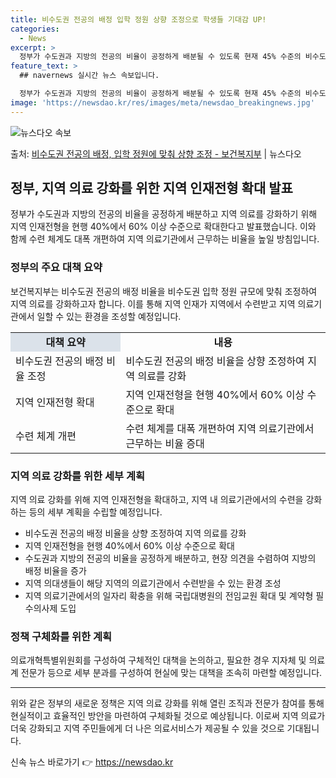 ```yaml
---
title: 비수도권 전공의 배정 입학 정원 상향 조정으로 학생들 기대감 UP!
categories:
  - News
excerpt: >
  정부가 수도권과 지방의 전공의 비율이 공정하게 배분될 수 있도록 현재 45% 수준의 비수도권 전공의 배정 비…
feature_text: >
  ## navernews 실시간 뉴스 속보입니다.

  정부가 수도권과 지방의 전공의 비율이 공정하게 배분될 수 있도록 현재 45% 수준의 비수도권 전공의 배정 비…
image: 'https://newsdao.kr/res/images/meta/newsdao_breakingnews.jpg'
---
```


![뉴스다오 속보](https://newsdao.kr/res/images/meta/newsdao_breakingnews.jpg)

<p>출처: <a href="https://newsdao.kr/3395" rel="dofollow">비수도권 전공의 배정, 입학 정원에 맞춰 상향 조정 - 보건복지부</a> | 뉴스다오</p>

<h2 data-ke-size="size26">정부, 지역 의료 강화를 위한 지역 인재전형 확대 발표</h2>
<p data-ke-size="size16">정부가 수도권과 지방의 전공의 비율을 공정하게 배분하고 지역 의료를 강화하기 위해 지역 인재전형을 현행 40%에서 60% 이상 수준으로 확대한다고 발표했습니다. 이와 함께 수련 체계도 대폭 개편하여 지역 의료기관에서 근무하는 비율을 높일 방침입니다.</p>

<h3><b>정부의 주요 대책 요약</b></h3>
<p data-ke-size="size16">보건복지부는 비수도권 전공의 배정 비율을 비수도권 입학 정원 규모에 맞춰 조정하여 지역 의료를 강화하고자 합니다. 이를 통해 지역 인재가 지역에서 수련받고 지역 의료기관에서 일할 수 있는 환경을 조성할 예정입니다.</p>

<table>
   <colgroup>
      <col width="35%">
      <col width="65%">
   </colgroup>
   <tr>
      <td style="text-align: center; background-color: #21538527; height: 17px;"><b>대책 요약</b></td>
      <td style="text-align: center; height: 17px;"><b>내용</b></td>
   </tr>
   <tr>
      <td>비수도권 전공의 배정 비율 조정</td>
      <td>비수도권 전공의 배정 비율을 상향 조정하여 지역 의료를 강화</td>
   </tr>
   <tr>
      <td>지역 인재전형 확대</td>
      <td>지역 인재전형을 현행 40%에서 60% 이상 수준으로 확대</td>
   </tr>
   <tr>
      <td>수련 체계 개편</td>
      <td>수련 체계를 대폭 개편하여 지역 의료기관에서 근무하는 비율 증대</td>
   </tr>
</table>

<h3><b>지역 의료 강화를 위한 세부 계획</b></h3>
<p data-ke-size="size16">지역 의료 강화를 위해 지역 인재전형을 확대하고, 지역 내 의료기관에서의 수련을 강화하는 등의 세부 계획을 수립할 예정입니다.</p>

<ul>
   <li>비수도권 전공의 배정 비율을 상향 조정하여 지역 의료를 강화</li>
   <li>지역 인재전형을 현행 40%에서 60% 이상 수준으로 확대</li>
   <li>수도권과 지방의 전공의 비율을 공정하게 배분하고, 현장 의견을 수렴하여 지방의 배정 비율을 증가</li>
   <li>지역 의대생들이 해당 지역의 의료기관에서 수련받을 수 있는 환경 조성</li>
   <li>지역 의료기관에서의 일자리 확충을 위해 국립대병원의 전임교원 확대 및 계약형 필수의사제 도입</li>
</ul>

<h3><b>정책 구체화를 위한 계획</b></h3>
<p data-ke-size="size16">의료개혁특별위원회를 구성하여 구체적인 대책을 논의하고, 필요한 경우 지자체 및 의료계 전문가 등으로 세부 분과를 구성하여 현실에 맞는 대책을 조속히 마련할 예정입니다.</p>

<hr>

<p data-ke-size="size16">위와 같은 정부의 새로운 정책은 지역 의료 강화를 위해 열린 조직과 전문가 참여를 통해 현실적이고 효율적인 방안을 마련하여 구체화될 것으로 예상됩니다. 이로써 지역 의료가 더욱 강화되고 지역 주민들에게 더 나은 의료서비스가 제공될 수 있을 것으로 기대됩니다.</p>
 

신속 뉴스 바로가기 👉 <a href="https://newsdao.kr" rel="dofollow">https://newsdao.kr</a>


